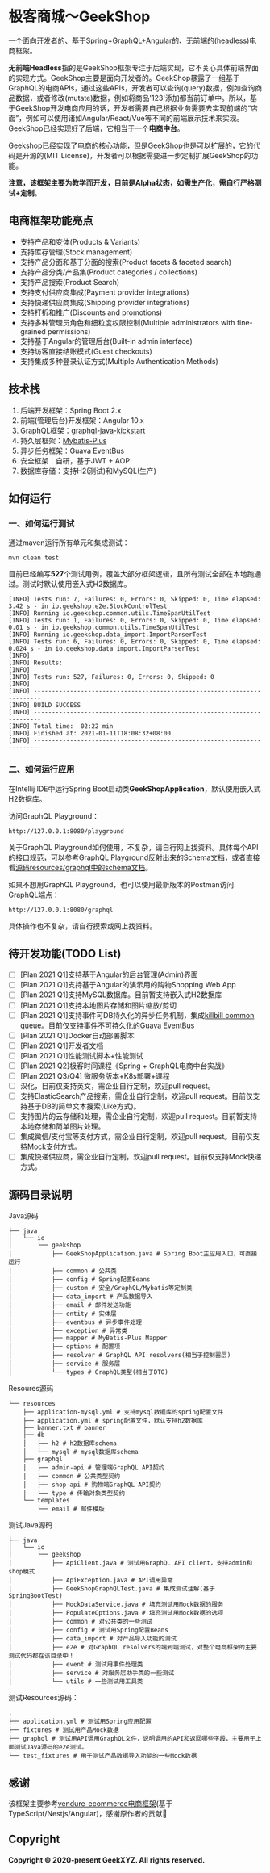 # 极客商城～GeekShop
一个面向开发者的、基于Spring+GraphQL+Angular的、无前端的(headless)电商框架。

**无前端Headless**指的是GeekShop框架专注于后端实现，它不关心具体前端界面的实现方式。GeekShop主要是面向开发者的。GeekShop暴露了一组基于GraphQL的电商APIs，通过这些APIs，开发者可以查询(query)数据，例如查询商品数据，或者修改(mutate)数据，例如将商品'123'添加都当前订单中。所以，基于GeekShop开发电商应用的话，开发者需要自己根据业务需要去实现前端的“店面”，例如可以使用诸如Angular/React/Vue等不同的前端展示技术来实现。GeekShop已经实现好了后端，它相当于一个**电商中台**。

Geekshop已经实现了电商的核心功能，但是GeekShop也是可以扩展的，它的代码是开源的(MIT License)，开发者可以根据需要进一步定制扩展GeekShop的功能。

**注意，该框架主要为教学而开发，目前是Alpha状态，如需生产化，需自行严格测试+定制**。

## 电商框架功能亮点

* 支持产品和变体(Products & Variants)
* 支持库存管理(Stock management)
* 支持产品分面和基于分面的搜索(Product facets & faceted search)
* 支持产品分类/产品集(Product categories / collections)
* 支持产品搜索(Product Search)
* 支持支付供应商集成(Payment provider integrations)
* 支持快递供应商集成(Shipping provider integrations)
* 支持打折和推广(Discounts and promotions)
* 支持多种管理员角色和细粒度权限控制(Multiple administrators with fine-grained permissions)
* 支持基于Angular的管理后台(Built-in admin interface)
* 支持访客直接结账模式(Guest checkouts)
* 支持集成多种登录认证方式(Multiple Authentication Methods)

## 技术栈

1. 后端开发框架：Spring Boot 2.x
2. 前端(管理后台)开发框架：Angular 10.x
3. GraphQL框架：[graphql-java-kickstart](https://github.com/graphql-java-kickstart/graphql-spring-boot)
4. 持久层框架：[Mybatis-Plus](https://mybatis.plus/)
5. 异步任务框架：Guava EventBus
6. 安全框架：自研，基于JWT + AOP
7. 数据库存储：支持H2(测试)和MySQL(生产)

## 如何运行

### 一、如何运行测试

通过maven运行所有单元和集成测试：

```shell
mvn clean test
```

目前已经编写**527**个测试用例，覆盖大部分框架逻辑，且所有测试全部在本地跑通过。测试时默认使用嵌入式H2数据库。

```shell
[INFO] Tests run: 7, Failures: 0, Errors: 0, Skipped: 0, Time elapsed: 3.42 s - in io.geekshop.e2e.StockControlTest
[INFO] Running io.geekshop.common.utils.TimeSpanUtilTest
[INFO] Tests run: 1, Failures: 0, Errors: 0, Skipped: 0, Time elapsed: 0.01 s - in io.geekshop.common.utils.TimeSpanUtilTest
[INFO] Running io.geekshop.data_import.ImportParserTest
[INFO] Tests run: 6, Failures: 0, Errors: 0, Skipped: 0, Time elapsed: 0.024 s - in io.geekshop.data_import.ImportParserTest
[INFO]
[INFO] Results:
[INFO]
[INFO] Tests run: 527, Failures: 0, Errors: 0, Skipped: 0
[INFO]
[INFO] ------------------------------------------------------------------------
[INFO] BUILD SUCCESS
[INFO] ------------------------------------------------------------------------
[INFO] Total time:  02:22 min
[INFO] Finished at: 2021-01-11T18:08:32+08:00
[INFO] ------------------------------------------------------------------------
```

### 二、如何运行应用

在Intellij IDE中运行Spring Boot启动类**GeekShopApplication**，默认使用嵌入式H2数据库。

访问GraphQL Playground：

```shell
http://127.0.0.1:8080/playground
```

关于GraphQL Playground如何使用，不复杂，请自行网上找资料。具体每个API的接口规范，可以参考GraphQL Playground反射出来的Schema文档，或者直接看[源码resources/graphql中的schema文档](https://github.com/geekxyz/geekshop/tree/main/src/main/resources/graphql)。

如果不想用GraphQL Playground，也可以使用最新版本的Postman访问GraphQL端点：

```
http://127.0.0.1:8080/graphql
```

具体操作也不复杂，请自行摸索或网上找资料。

## 待开发功能(TODO List)

- [ ] [Plan 2021 Q1]支持基于Angular的后台管理(Admin)界面
- [ ] [Plan 2021 Q1]支持基于Angular的演示用的购物Shopping Web App
- [ ] [Plan 2021 Q1]支持MySQL数据库。目前暂支持嵌入式H2数据库
- [ ] [Plan 2021 Q1]支持本地图片存储和图片缩放/剪切
- [ ] [Plan 2021 Q1]支持事件可DB持久化的异步任务机制，集成[killbill common queue](https://github.com/killbill/killbill-commons/tree/master/queue)。目前仅支持事件不可持久化的Guava EventBus
- [ ] [Plan 2021 Q1]Docker自动部署脚本
- [ ] [Plan 2021 Q1]开发者文档
- [ ] [Plan 2021 Q1]性能测试脚本+性能测试
- [ ] [Plan 2021 Q2]极客时间课程《Spring + GraphQL电商中台实战》
- [ ] [Plan 2021 Q3/Q4] 微服务版本+K8s部署+课程
- [ ] 汉化，目前仅支持英文，需企业自行定制，欢迎pull request。
- [ ] 支持ElasticSearch产品搜索，需企业自行定制，欢迎pull request。目前仅支持基于DB的简单文本搜索(Like方式)。
- [ ] 支持图片的云存储和处理，需企业自行定制，欢迎pull request。目前暂支持本地存储和简单图片处理。
- [ ] 集成微信/支付宝等支付方式，需企业自行定制，欢迎pull request。目前仅支持Mock支付方式。
- [ ] 集成快递供应商，需企业自行定制，欢迎pull request。目前仅支持Mock快递方式。

## 源码目录说明

Java源码
```
├── java
│   └── io
│       └── geekshop
│           ├── GeekShopApplication.java # Spring Boot主应用入口，可直接运行
│           ├── common # 公共类
│           ├── config # Spring配置Beans
│           ├── custom # 安全/GraphQL/Mybatis等定制类
│           ├── data_import # 产品数据导入
│           ├── email # 邮件发送功能
│           ├── entity # 实体层
│           ├── eventbus # 异步事件处理
│           ├── exception # 异常类
│           ├── mapper # MyBatis-Plus Mapper
│           ├── options # 配置项
│           ├── resolver # GraphQL API resolvers(相当于控制器层)
│           ├── service # 服务层
│           └── types # GraphQL类型(相当于DTO)
```

Resoures源码

```
└── resources
    ├── application-mysql.yml # 支持mysql数据库的spring配置文件
    ├── application.yml # spring配置文件，默认支持h2数据库
    ├── banner.txt # banner
    ├── db
    │   ├── h2 # h2数据库schema
    │   └── mysql # mysql数据库schema
    ├── graphql
    │   ├── admin-api # 管理端GraphQL API契约
    │   ├── common # 公共类型契约
    │   ├── shop-api # 购物端GraphQL API契约
    │   └── type # 传输对象类型契约
    └── templates
        └── email # 邮件模版
```

测试Java源码：

```
├── java
│   └── io
│       └── geekshop
│           ├── ApiClient.java # 测试用GraphQL API client，支持admin和shop模式
│           ├── ApiException.java # API调用异常
│           ├── GeekShopGraphQLTest.java # 集成测试注解(基于SpringBootTest)
│           ├── MockDataService.java # 填充测试用Mock数据的服务
│           ├── PopulateOptions.java # 填充测试用Mock数据的选项
│           ├── common # 对公共类的一些测试
│           ├── config # 测试用Spring配置Beans
│           ├── data_import # 对产品导入功能的测试
│           ├── e2e # 对GraphQL resolvers的端到端测试，对整个电商框架的主要测试代码都在该目录中！
│           ├── event # 测试用事件处理类
│           ├── service # 对服务层助手类的一些测试
│           └── utils # 一些测试用工具类
```

测试Resources源码：

```
.
├── application.yml # 测试用Spring应用配置
├── fixtures # 测试用产品Mock数据
├── graphql # 测试用API调用GraphQL文件，说明调用的API和返回哪些字段，主要用于上面测试Java源码的e2e测试。
└── test_fixtures # 用于测试产品数据导入功能的一些Mock数据
```

## 感谢

该框架主要参考[vendure-ecommerce电商框架](https://github.com/vendure-ecommerce/vendure)(基于TypeScript/Nestjs/Angular)，感谢原作者的贡献🙏

## Copyright

#### Copyright © 2020-present GeekXYZ. All rights reserved.